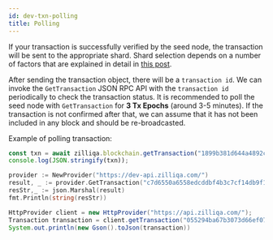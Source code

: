 ```yaml
---
id: dev-txn-polling
title: Polling
---
```

If your transaction is successfully verified by the seed node, the transaction will be sent to the appropriate shard. Shard selection depends on a number of factors that are explained in detail in [this post](https://blog.zilliqa.com/provisioning-sharding-for-smart-contracts-a-design-for-zilliqa-cd8d012ee735).

After sending the transaction object, there will be a `transaction id`. We can invoke the `GetTransaction` JSON RPC API with the `transaction id` periodically to check the transaction status. It is recommended to poll the seed node with `GetTransaction` for __3 Tx Epochs__ (around 3-5 minutes). If the transaction is not confirmed after that, we can assume that it has not been included in any block and should be re-broadcasted.

Example of polling transaction:
<!--DOCUSAURUS_CODE_TABS-->
<!--JavaScript-->

```javascript
const txn = await zilliqa.blockchain.getTransaction("1899b381d644a4892ca5ba5d8d60bbcc7bd121d511d55e438a8ddbdcc53272c4");
console.log(JSON.stringify(txn));
```

<!--Go-->

```go
provider := NewProvider("https://dev-api.zilliqa.com/")
result, _ := provider.GetTransaction("c7d6550a6558edcddbf4b3c7cf14db9f1025200b89bcbcd6a570c84db58d554f")
resStr,_ := json.Marshal(result)
fmt.Println(string(resStr))
```

<!--Java-->

```java
HttpProvider client = new HttpProvider("https://api.zilliqa.com/");
Transaction transaction = client.getTransaction("055294ba67b3073d66ef078fb149dfb0490b2d46156479a9f2c9327fb762f4e9").getResult();
System.out.println(new Gson().toJson(transaction))
```

<!--END_DOCUSAURUS_CODE_TABS-->
